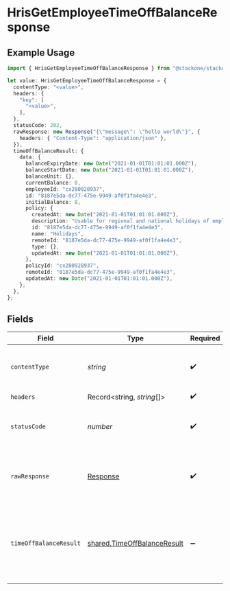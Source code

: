 # HrisGetEmployeeTimeOffBalanceResponse

## Example Usage

```typescript
import { HrisGetEmployeeTimeOffBalanceResponse } from "@stackone/stackone-client-ts/sdk/models/operations";

let value: HrisGetEmployeeTimeOffBalanceResponse = {
  contentType: "<value>",
  headers: {
    "key": [
      "<value>",
    ],
  },
  statusCode: 202,
  rawResponse: new Response("{\"message\": \"hello world\"}", {
    headers: { "Content-Type": "application/json" },
  }),
  timeOffBalanceResult: {
    data: {
      balanceExpiryDate: new Date("2021-01-01T01:01:01.000Z"),
      balanceStartDate: new Date("2021-01-01T01:01:01.000Z"),
      balanceUnit: {},
      currentBalance: 8,
      employeeId: "cx280928937",
      id: "8187e5da-dc77-475e-9949-af0f1fa4e4e3",
      initialBalance: 8,
      policy: {
        createdAt: new Date("2021-01-01T01:01:01.000Z"),
        description: "Usable for regional and national holidays of employees.",
        id: "8187e5da-dc77-475e-9949-af0f1fa4e4e3",
        name: "Holidays",
        remoteId: "8187e5da-dc77-475e-9949-af0f1fa4e4e3",
        type: {},
        updatedAt: new Date("2021-01-01T01:01:01.000Z"),
      },
      policyId: "cx280928937",
      remoteId: "8187e5da-dc77-475e-9949-af0f1fa4e4e3",
      updatedAt: new Date("2021-01-01T01:01:01.000Z"),
    },
  },
};
```

## Fields

| Field                                                                             | Type                                                                              | Required                                                                          | Description                                                                       |
| --------------------------------------------------------------------------------- | --------------------------------------------------------------------------------- | --------------------------------------------------------------------------------- | --------------------------------------------------------------------------------- |
| `contentType`                                                                     | *string*                                                                          | :heavy_check_mark:                                                                | HTTP response content type for this operation                                     |
| `headers`                                                                         | Record<string, *string*[]>                                                        | :heavy_check_mark:                                                                | N/A                                                                               |
| `statusCode`                                                                      | *number*                                                                          | :heavy_check_mark:                                                                | HTTP response status code for this operation                                      |
| `rawResponse`                                                                     | [Response](https://developer.mozilla.org/en-US/docs/Web/API/Response)             | :heavy_check_mark:                                                                | Raw HTTP response; suitable for custom response parsing                           |
| `timeOffBalanceResult`                                                            | [shared.TimeOffBalanceResult](../../../sdk/models/shared/timeoffbalanceresult.md) | :heavy_minus_sign:                                                                | The time off balance of the employee with the given identifier was retrieved.     |